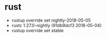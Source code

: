 # rust
* rustup override set nightly-2018-05-05
* rustc 1.27.0-nightly (91db9dcf3 2018-05-04)
* rustup override set stable
